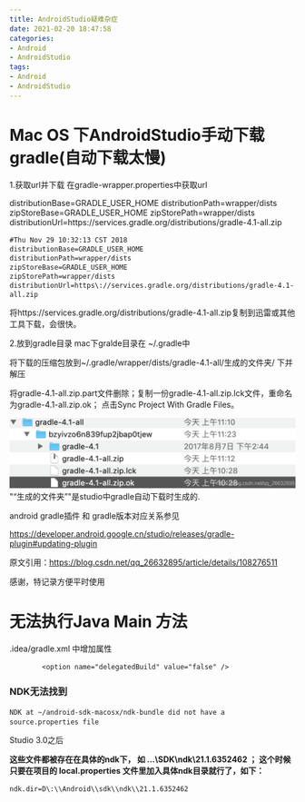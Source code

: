 ```yaml
---
title: AndroidStudio疑难杂症
date: 2021-02-20 18:47:58
categories:
- Android 
- AndroidStudio
tags:
- Android 
- AndroidStudio
---
```


# Mac OS 下AndroidStudio手动下载gradle(自动下载太慢)
<!--more-->
1.获取url并下载
在gradle-wrapper.properties中获取url

distributionBase=GRADLE_USER_HOME
distributionPath=wrapper/dists
zipStoreBase=GRADLE_USER_HOME
zipStorePath=wrapper/dists
distributionUrl=https\://services.gradle.org/distributions/gradle-4.1-all.zip

```
#Thu Nov 29 10:32:13 CST 2018
distributionBase=GRADLE_USER_HOME
distributionPath=wrapper/dists
zipStoreBase=GRADLE_USER_HOME
zipStorePath=wrapper/dists
distributionUrl=https\://services.gradle.org/distributions/gradle-4.1-all.zip

```
将https://services.gradle.org/distributions/gradle-4.1-all.zip复制到迅雷或其他工具下载，会很快。

2.放到gradle目录
mac下gralde目录在 ~/.gradle中

将下载的压缩包放到~/.gradle/wrapper/dists/gradle-4.1-all/生成的文件夹/ 下并解压

将gradle-4.1-all.zip.part文件删除；复制一份gradle-4.1-all.zip.lck文件，重命名为gradle-4.1-all.zip.ok；
点击Sync Project With Gradle Files。

![image-20210220185056937](AndroidStudio疑难杂症/image-20210220185056937.png)"“生成的文件夹”"是studio中gradle自动下载时生成的.

android gradle插件 和 gradle版本对应关系参见

https://developer.android.google.cn/studio/releases/gradle-plugin#updating-plugin

原文引用：https://blog.csdn.net/qq_26632895/article/details/108276511

感谢，特记录方便平时使用

# 无法执行Java Main 方法

.idea/gradle.xml 中增加属性
```
        <option name="delegatedBuild" value="false" />
```

### NDK无法找到

`NDK at ~/android-sdk-macosx/ndk-bundle did not have a source.properties file`

Studio 3.0之后

**这些文件都被存在在具体的ndk下， 如 …\SDK\ndk\21.1.6352462 ；
这个时候只要在项目的 local.properties 文件里加入具体ndk目录就行了，如下：**

```text
ndk.dir=D\:\\Android\\sdk\\ndk\\21.1.6352462
```

